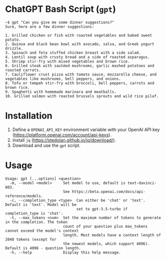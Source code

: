 # ChatGPT Bash Script (`gpt`)
```shell
~$ gpt "Can you give me some dinner suggestions?"
Sure, here are a few dinner suggestions:

1. Grilled chicken or fish with roasted vegetables and baked sweet potato.
2. Quinoa and black bean bowl with avocado, salsa, and Greek yogurt drizzle.
3. Spinach and feta stuffed chicken breast with a side salad.
4. Lentil soup with crusty bread and a side of roasted asparagus.
5. Shrimp stir-fry with mixed vegetables and brown rice.
6. Grilled steak with sautéed mushrooms, garlic mashed potatoes and roasted carrots.
7. Cauliflower crust pizza with tomato sauce, mozzarella cheese, and vegetables like mushrooms, bell peppers, and onions.
8. Tofu or tempeh stir-fry with broccoli, bell peppers, carrots and brown rice.
9. Spaghetti with homemade marinara and meatballs.
10. Grilled salmon with roasted brussels sprouts and wild rice pilaf.
```

# Installation
1. Define a `OPENAI_API_KEY` environment variable with your OpenAI API key (https://platform.openai.com/account/api-keys).
2. Install `jq` (https://stedolan.github.io/jq/download/).
3. Download and use the `gpt` script.

# Usage
```shell
Usage: gpt [...options] <question>
  -m, --model <model>     Set model to use, default is text-davinci-003.
                          See https://beta.openai.com/docs/api-reference/models.
  -c, --completion_type <type>  Can either be 'chat' or 'text'. Default is 'text'. Model will be
                                set to gpt-3.5-turbo if completion_type is 'chat'.
  -t, --max_tokens <num>  Set the maximum number of tokens to generate in the completion. The token
                          count of your question plus max_tokens cannot exceed the model's context
                          length. Most models have a context length of 2048 tokens (except for
                          the newest models, which support 4096). Default is 4096 - question length.
  -h, --help              Display this help message.
```
